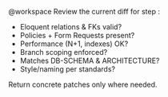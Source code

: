 @workspace
Review the current diff for step <n>:
- Eloquent relations & FKs valid?
- Policies + Form Requests present?
- Performance (N+1, indexes) OK?
- Branch scoping enforced?
- Matches DB-SCHEMA & ARCHITECTURE?
- Style/naming per standards?

Return concrete patches only where needed.
